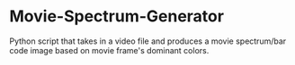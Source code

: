 # Movie-Spectrum-Generator
Python script that takes in a video file and produces a movie spectrum/bar code image based on movie frame's dominant colors.
